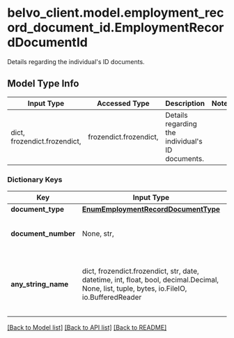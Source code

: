 # belvo_client.model.employment_record_document_id.EmploymentRecordDocumentId

Details regarding the individual's ID documents.

## Model Type Info
Input Type | Accessed Type | Description | Notes
------------ | ------------- | ------------- | -------------
dict, frozendict.frozendict,  | frozendict.frozendict,  | Details regarding the individual&#x27;s ID documents. | 

### Dictionary Keys
Key | Input Type | Accessed Type | Description | Notes
------------ | ------------- | ------------- | ------------- | -------------
**document_type** | [**EnumEmploymentRecordDocumentType**](EnumEmploymentRecordDocumentType.md) | [**EnumEmploymentRecordDocumentType**](EnumEmploymentRecordDocumentType.md) |  | [optional] 
**document_number** | None, str,  | NoneClass, str,  | The ID document&#x27;s number (as a string).  | [optional] 
**any_string_name** | dict, frozendict.frozendict, str, date, datetime, int, float, bool, decimal.Decimal, None, list, tuple, bytes, io.FileIO, io.BufferedReader | frozendict.frozendict, str, BoolClass, decimal.Decimal, NoneClass, tuple, bytes, FileIO | any string name can be used but the value must be the correct type | [optional]

[[Back to Model list]](../../README.md#documentation-for-models) [[Back to API list]](../../README.md#documentation-for-api-endpoints) [[Back to README]](../../README.md)

